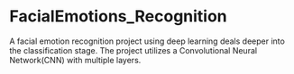 # FacialEmotions_Recognition
A facial emotion recognition project using deep learning deals deeper into the classification stage. The project utilizes a Convolutional Neural Network(CNN) with multiple layers. 
